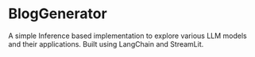 # BlogGenerator
A simple Inference based implementation to explore various LLM models and their applications. Built using LangChain and StreamLit.

